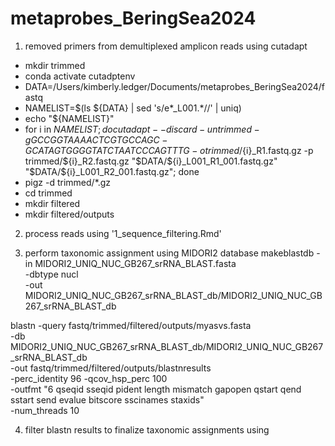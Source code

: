 # metaprobes_BeringSea2024

1. removed primers from demultiplexed amplicon reads using cutadapt 
- mkdir trimmed
- conda activate cutadptenv
- DATA=/Users/kimberly.ledger/Documents/metaprobes_BeringSea2024/fastq
- NAMELIST=$(ls ${DATA} | sed 's/e*_L001.*//' | uniq)
- echo "${NAMELIST}"
- for i in ${NAMELIST}; do
   cutadapt --discard-untrimmed -g GCCGGTAAAACTCGTGCCAGC -G CATAGTGGGGTATCTAATCCCAGTTTG -o trimmed/${i}_R1.fastq.gz -p trimmed/${i}_R2.fastq.gz "$DATA/${i}_L001_R1_001.fastq.gz" "$DATA/${i}_L001_R2_001.fastq.gz";
done
- pigz -d trimmed/*.gz
- cd trimmed 
- mkdir filtered
- mkdir filtered/outputs

2. process reads using '1_sequence_filtering.Rmd'

3. perform taxonomic assignment using MIDORI2 database 
makeblastdb -in MIDORI2_UNIQ_NUC_GB267_srRNA_BLAST.fasta \
            -dbtype nucl \
            -out MIDORI2_UNIQ_NUC_GB267_srRNA_BLAST_db/MIDORI2_UNIQ_NUC_GB267_srRNA_BLAST_db

blastn -query fastq/trimmed/filtered/outputs/myasvs.fasta \
       -db MIDORI2_UNIQ_NUC_GB267_srRNA_BLAST_db/MIDORI2_UNIQ_NUC_GB267_srRNA_BLAST_db \
       -out fastq/trimmed/filtered/outputs/blastnresults \
       -perc_identity 96 -qcov_hsp_perc 100 \
       -outfmt "6 qseqid sseqid pident length mismatch gapopen qstart qend sstart send evalue bitscore sscinames staxids" \
       -num_threads 10
       
4. filter blastn results to finalize taxonomic assignments using 
       